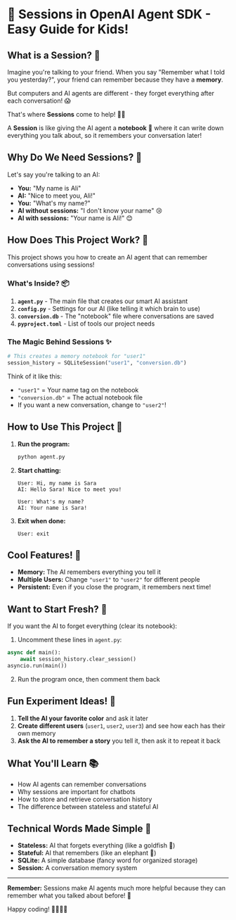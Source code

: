 # 🤖 Sessions in OpenAI Agent SDK - Easy Guide for Kids!

## What is a Session? 🧠

Imagine you're talking to your friend. When you say "Remember what I told you yesterday?", your friend can remember because they have a **memory**.

But computers and AI agents are different - they forget everything after each conversation! 😱

That's where **Sessions** come to help! 🦸‍♂️

A **Session** is like giving the AI agent a **notebook** 📓 where it can write down everything you talk about, so it remembers your conversation later!

## Why Do We Need Sessions? 🤔

Let's say you're talking to an AI:

- **You:** "My name is Ali"
- **AI:** "Nice to meet you, Ali!"
- **You:** "What's my name?"
- **AI without sessions:** "I don't know your name" 😢
- **AI with sessions:** "Your name is Ali!" 😊

## How Does This Project Work? 🔧

This project shows you how to create an AI agent that can remember conversations using sessions!

### What's Inside? 📦

1. **`agent.py`** - The main file that creates our smart AI assistant
2. **`config.py`** - Settings for our AI (like telling it which brain to use)
3. **`conversion.db`** - The "notebook" file where conversations are saved
4. **`pyproject.toml`** - List of tools our project needs

### The Magic Behind Sessions ✨

```python
# This creates a memory notebook for "user1"
session_history = SQLiteSession("user1", "conversion.db")
```

Think of it like this:

- `"user1"` = Your name tag on the notebook
- `"conversion.db"` = The actual notebook file
- If you want a new conversation, change to `"user2"`!

## How to Use This Project 🚀

1. **Run the program:**

   ```bash
   python agent.py
   ```

2. **Start chatting:**

   ```
   User: Hi, my name is Sara
   AI: Hello Sara! Nice to meet you!

   User: What's my name?
   AI: Your name is Sara!
   ```

3. **Exit when done:**
   ```
   User: exit
   ```

## Cool Features! 🌟

- **Memory:** The AI remembers everything you tell it
- **Multiple Users:** Change `"user1"` to `"user2"` for different people
- **Persistent:** Even if you close the program, it remembers next time!

## Want to Start Fresh? 🔄

If you want the AI to forget everything (clear its notebook):

1. Uncomment these lines in `agent.py`:

```python
async def main():
    await session_history.clear_session()
asyncio.run(main())
```

2. Run the program once, then comment them back

## Fun Experiment Ideas! 🧪

1. **Tell the AI your favorite color** and ask it later
2. **Create different users** (`user1`, `user2`, `user3`) and see how each has their own memory
3. **Ask the AI to remember a story** you tell it, then ask it to repeat it back

## What You'll Learn 📚

- How AI agents can remember conversations
- Why sessions are important for chatbots
- How to store and retrieve conversation history
- The difference between stateless and stateful AI

## Technical Words Made Simple 📖

- **Stateless:** AI that forgets everything (like a goldfish 🐠)
- **Stateful:** AI that remembers (like an elephant 🐘)
- **SQLite:** A simple database (fancy word for organized storage)
- **Session:** A conversation memory system

---

**Remember:** Sessions make AI agents much more helpful because they can remember what you talked about before! 🎉

Happy coding! 👨‍💻👩‍💻
